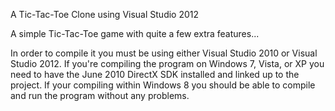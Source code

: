 A Tic-Tac-Toe Clone using Visual Studio 2012

A simple Tic-Tac-Toe game with quite a few extra features...

In order to compile it you must be using either Visual Studio 2010 or Visual Studio 2012.
If you're compiling the program on Windows 7, Vista, or XP you need to have the June 2010 DirectX SDK
installed and linked up to the project.
If your compiling within Windows 8 you should be able to compile and run the program without any problems.